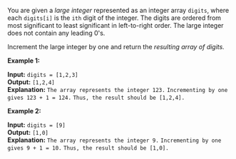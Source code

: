 You are given a *large integer* represented as an integer array `digits`, where each `digits[i]` is the `ith` digit of the integer. The digits are ordered from most significant to least significant in left-to-right order. The large integer does not contain any leading 0's.

Increment the large integer by one and return the *resulting array of digits.*

**Example 1:**

**Input:** `digits = [1,2,3]`\
**Output:** `[1,2,4]`\
**Explanation:** `The array represents the integer 123.`
`Incrementing by one gives 123 + 1 = 124.`
`Thus, the result should be [1,2,4].`

**Example 2:**

**Input:** `digits = [9]`\
**Output:** `[1,0]`\
**Explanation:** `The array represents the integer 9.`
`Incrementing by one gives 9 + 1 = 10.`
`Thus, the result should be [1,0].`